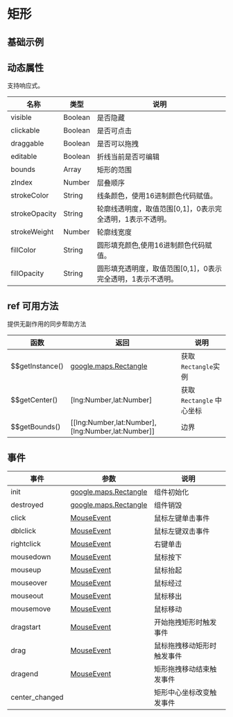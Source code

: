 # 矩形

## 基础示例

<vuep template="#example"></vuep>

<script v-pre type="text/x-template" id="example">

   <template>
     <div class="map-page-container">
        <vue-map vid="mapDemo" :zoom="zoom" :center="center" class="map-demo">
          <vue-map-rectangle 
            v-for="retangle in retangles" 
            :events="retangle.events" 
            :center="retangle.center" 
            :bounds="retangle.bounds" 
            :draggable="retangle.draggable"
            :editable="retangle.editable"
            :stroke-color="retangle.strokeColor"
            :stroke-weight="retangle.strokeWeight"
            :stroke-opacity="retangle.strokeOpacity"
            :fill-color="retangle.fillColor"
            :fill-opacity="retangle.fillOpacity"></vue-map-rectangle>
        </vue-map>
      </div>
  </template>

  <style>
    .map-page-container {
      height: 200px;
    }
  </style>

  <script>
    module.exports = {
      data () {
        return {
          zoom: 12,
          center: [121.5273285, 31.21515044],
          retangles: [
            {
              center: [121.5273285, 31.21515044],
              bounds: [[121.5273285, 31.21515044], [121.7276285, 31.24545044]],
              editable: true,
              draggable: true,
              strokeColor: '#0091ea',
              strokeWeight: 5,
              strokeOpacity: 1,
              fillColor: '#ffff00',
              fillOpacity: 0.5,
              events: {
                click: () => {
                  alert('click');
                }
              }
            }
          ]
        }
      }
    };
  </script>

</script>


## 动态属性
支持响应式。

名称 | 类型 | 说明
---|---|---|
visible | Boolean | 是否隐藏
clickable | Boolean | 是否可点击
draggable | Boolean | 是否可以拖拽
editable | Boolean | 折线当前是否可编辑
bounds | Array<Array> | 矩形的范围
zIndex | Number | 层叠顺序
strokeColor | String | 线条颜色，使用16进制颜色代码赋值。
strokeOpacity | String | 轮廓线透明度，取值范围[0,1]，0表示完全透明，1表示不透明。
strokeWeight | Number | 轮廓线宽度
fillColor | String | 圆形填充颜色,使用16进制颜色代码赋值。
fillOpacity | String | 圆形填充透明度，取值范围[0,1]，0表示完全透明，1表示不透明。

## ref 可用方法
提供无副作用的同步帮助方法

函数 | 返回 | 说明
---|---|---|
$$getInstance() | [google.maps.Rectangle](https://developers.google.cn/maps/documentation/javascript/reference/polygon#Rectangle) | 获取`Rectangle`实例
$$getCenter() | [lng:Number,lat:Number] | 获取 `Rectangle` 中心坐标
$$getBounds() | [[lng:Number,lat:Number], [lng:Number,lat:Number]]| 边界


## 事件

事件 | 参数 | 说明
---|---|---|
init | [google.maps.Rectangle](https://developers.google.cn/maps/documentation/javascript/reference/polygon#Rectangle) | 组件初始化
destroyed | [google.maps.Rectangle](https://developers.google.cn/maps/documentation/javascript/reference/polygon#Rectangle) | 组件销毁
click | [MouseEvent](https://developers.google.cn/maps/documentation/javascript/reference/map#MouseEvent) | 鼠标左键单击事件
dblclick | [MouseEvent](https://developers.google.cn/maps/documentation/javascript/reference/map#MouseEvent) | 鼠标左键双击事件
rightclick | [MouseEvent](https://developers.google.cn/maps/documentation/javascript/reference/map#MouseEvent) | 右键单击
mousedown | [MouseEvent](https://developers.google.cn/maps/documentation/javascript/reference/map#MouseEvent) | 鼠标按下
mouseup | [MouseEvent](https://developers.google.cn/maps/documentation/javascript/reference/map#MouseEvent) | 鼠标抬起
mouseover | [MouseEvent](https://developers.google.cn/maps/documentation/javascript/reference/map#MouseEvent) | 鼠标经过
mouseout | [MouseEvent](https://developers.google.cn/maps/documentation/javascript/reference/map#MouseEvent) | 鼠标移出
mousemove | [MouseEvent](https://developers.google.cn/maps/documentation/javascript/reference/map#MouseEvent) | 鼠标移动
dragstart | [MouseEvent](https://developers.google.cn/maps/documentation/javascript/reference/map#MouseEvent) | 开始拖拽矩形时触发事件
drag | [MouseEvent](https://developers.google.cn/maps/documentation/javascript/reference/map#MouseEvent) | 鼠标拖拽移动矩形时触发事件
dragend | [MouseEvent](https://developers.google.cn/maps/documentation/javascript/reference/map#MouseEvent) | 矩形拖拽移动结束触发事件
center_changed | | 矩形中心坐标改变触发事件
